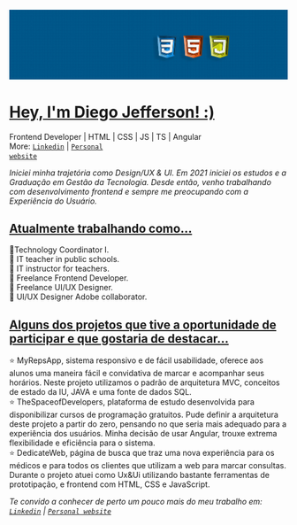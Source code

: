 
![](https://github.com/Diegojfsr/Diegojfsr/blob/main/Imagens/Capa%20Perfil.jpg)

<h1 id="user-content-currently-working" dir="auto"><a class="heading-link" href="#currently-working"> Hey, I'm Diego Jefferson! :) </a></h1>

Frontend Developer | HTML | CSS | JS | TS | Angular <br>
More: <a href="https://www.linkedin.com/in/diegojfsr/" rel="nofollow"><code>Linkedin</code></a> | <a href="https://diegojfsr.myportfolio.com/" rel="nofollow"><code>Personal website</code></a>


<em>
  Iniciei minha trajetória como Design/UX & UI. 
  Em 2021 iniciei os estudos e a Graduação em Gestão da Tecnologia. 
  Desde então, venho trabalhando com desenvolvimento frontend e 
  sempre me preocupando com a Experiência do Usuário.
</em>

<h2 id="user-content-currently-working" dir="auto"><a class="heading-link" href="#currently-working"> Atualmente trabalhando como... </a></h2>

🌠Technology Coordinator I. <br>
🌠 IT teacher in public schools. <br>
🌠 IT instructor for teachers. <br>
🌠 Freelance Frontend Developer. <br>
🌠 Freelance UI/UX Designer. <br>
🌠 UI/UX Designer Adobe collaborator. <br>


<h2 id="user-content-currently-working" dir="auto"><a class="heading-link" href="#currently-working"> Alguns dos projetos que tive a oportunidade de participar e que gostaria de destacar... </a></h2>

⭐ MyRepsApp, sistema responsivo e de fácil usabilidade, oferece aos alunos uma maneira fácil e convidativa de marcar e acompanhar seus horários. Neste projeto utilizamos o padrão de arquitetura MVC, conceitos de estado da IU, JAVA e uma fonte de dados SQL. <br>
⭐ TheSpaceofDevelopers, plataforma de estudo desenvolvida para disponibilizar cursos de programação gratuitos. Pude definir a arquitetura deste projeto a partir do zero, pensando no que seria mais adequado para a experiência dos usuários. Minha decisão de usar Angular, trouxe extrema flexibilidade e eficiência para o sistema. <br>
⭐ DedicateWeb, página de busca que traz uma nova experiência para os médicos e para todos os clientes que utilizam a web para marcar consultas. Durante o projeto atuei como Ux&Ui utilizando bastante ferramentas de prototipação, e frontend com HTML, CSS e JavaScript. <br>


<em>
 Te convido a conhecer de perto um pouco mais do meu trabalho em:
  <a href="https://www.linkedin.com/in/diegojfsr/" rel="nofollow"><code>Linkedin</code></a> | 
  <a href="https://diegojfsr.myportfolio.com/" rel="nofollow"><code>Personal website</code></a></li>
</em>



<!--
<h1 id="user-content-hey-im-maiane-gabriele-" dir="auto"><a class="heading-link" href="#hey-im-maiane-gabriele-">Hey, I'm Diego Jefferson! :)<svg class="octicon octicon-link" viewBox="0 0 16 16" version="1.1" width="16" height="16" aria-hidden="true"><path d="m7.775 3.275 1.25-1.25a3.5 3.5 0 1 1 4.95 4.95l-2.5 2.5a3.5 3.5 0 0 1-4.95 0 .751.751 0 0 1 .018-1.042.751.751 0 0 1 1.042-.018 1.998 1.998 0 0 0 2.83 0l2.5-2.5a2.002 2.002 0 0 0-2.83-2.83l-1.25 1.25a.751.751 0 0 1-1.042-.018.751.751 0 0 1-.018-1.042Zm-4.69 9.64a1.998 1.998 0 0 0 2.83 0l1.25-1.25a.751.751 0 0 1 1.042.018.751.751 0 0 1 .018 1.042l-1.25 1.25a3.5 3.5 0 1 1-4.95-4.95l2.5-2.5a3.5 3.5 0 0 1 4.95 0 .751.751 0 0 1-.018 1.042.751.751 0 0 1-1.042.018 1.998 1.998 0 0 0-2.83 0l-2.5 2.5a1.998 1.998 0 0 0 0 2.83Z"></path></svg></a></h1>

-->



